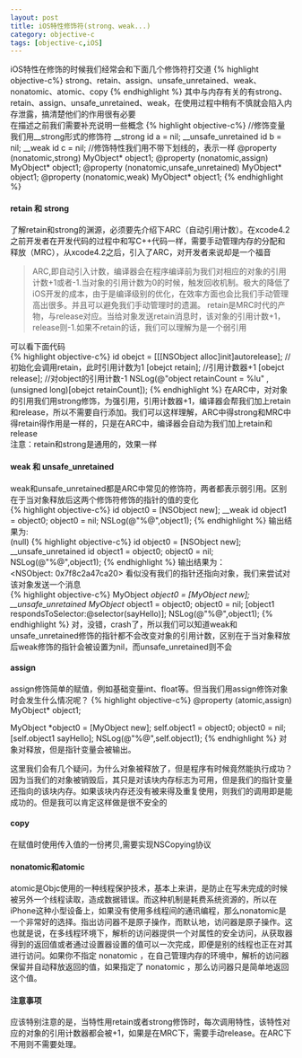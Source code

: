 ```yaml
---
layout: post
title: iOS特性修饰符(strong、weak...)
category: objective-c
tags: [objective-c,iOS]
---
```



iOS特性在修饰的时候我们经常会和下面几个修饰符打交道
{% highlight objective-c%}
strong、retain、assign、unsafe_unretained、weak、nonatomic、atomic、copy
{% endhighlight %} 
其中与内存有关的有strong、retain、assign、unsafe_unretained、weak，在使用过程中稍有不慎就会陷入内存泄露，搞清楚他们的作用很有必要  
在描述之前我们需要补充说明一些概念
{% highlight objective-c%}
//修饰变量我们用__strong形式的修饰符
__strong id a = nil;
__unsafe_unretained id b = nil;
__weak              id c = nil;
//修饰特性我们用不带下划线的，表示一样
@property (nonatomic,strong) MyObject* object1;
@property (nonatomic,assign) MyObject* object1;
@property (nonatomic,unsafe_unretained) MyObject* object1;
@property (nonatomic,weak) MyObject* object1;
{% endhighlight %} 

#### retain 和 strong
了解retain和strong的渊源，必须要先介绍下ARC（自动引用计数）。在xcode4.2之前开发者在开发代码的过程中和写C++代码一样，需要手动管理内存的分配和释放（MRC），从xcode4.2之后，引入了ARC，对开发者来说却是一个福音
>ARC,即自动引入计数，编译器会在程序编译前为我们对相应的对象的引用计数+1或者-1.当对象的引用计数为0的时候，触发回收机制。极大的降低了iOS开发的成本，由于是编译级别的优化，在效率方面也会比我们手动管理高出很多。并且可以避免我们手动管理时的遗漏。
retain是MRC时代的产物，与release对应。当给对象发送retain消息时，该对象的引用计数+1，release则-1.如果不retain的话，我们可以理解为是一个弱引用  


可以看下面代码  
{% highlight objective-c%}
id obejct = [[[NSObject alloc]init]autorelease]; //初始化会调用retain，此时引用计数为1
[obejct retain];                                 //引用计数器+1
[obejct release];                                //对object的引用计数-1
NSLog(@"object retainCount = %lu" , (unsigned long)[obejct retainCount]);
{% endhighlight %} 
在ARC中，对对象的引用我们用strong修饰，为强引用，引用计数器+1，编译器会帮我们加上retain和release，所以不需要自行添加。我们可以这样理解，ARC中得strong和MRC中得retain得作用是一样的，只是在ARC中，编译器会自动为我们加上retain和release  
<kp>注意：retain和strong是通用的，效果一样</kp>  

#### weak 和 unsafe_unretained
weak和unsafe_unretained都是ARC中常见的修饰符，两者都表示弱引用。区别在于当对象释放后这两个修饰符修饰的指针的值的变化  
{% highlight objective-c%}
id object0 = [NSObject new];
__weak id object1 = object0;
object0 = nil;
NSLog(@"%@",object1);
{% endhighlight %} 
输出结果为:  
<kp>(null)</kp>
{% highlight objective-c%}
id object0 = [NSObject new];
__unsafe_unretained id object1 = object0;
object0 = nil;
NSLog(@"%@",object1);
{% endhighlight %} 
输出结果为：  
<kp><NSObject: 0x7f8c2a47ca20></kp>
看似没有我们的指针还指向对象，我们来尝试对该对象发送一个消息  
{% highlight objective-c%}
MyObject *object0 = [MyObject new];
__unsafe_unretained MyObject* object1 = object0;
object0 = nil;
[object1 respondsToSelector:@selector(sayHello)];
NSLog(@"%@",object1);
{% endhighlight %} 
对，没错，crash了，所以我们可以知道weak和unsafe_unretained修饰的指针都不会改变对象的引用计数，区别在于当对象释放后weak修饰的指针会被设置为nil，而unsafe_unretained则不会 

#### assign
assign修饰简单的赋值，例如基础变量int、float等。但当我们用assign修饰对象时会发生什么情况呢？
{% highlight objective-c%}
@property (atomic,assign) MyObject* object1;

MyObject *object0 = [MyObject new];
self.object1 = object0;
object0 = nil;
[self.object1 sayHello];
NSLog(@"%@",self.object1);
{% endhighlight %} 
对象对释放，但是指针变量会被输出。

这里我们会有几个疑问，为什么对象被释放了，但是程序有时候竟然能执行成功？  
因为当我们的对象被销毁后，其只是对该块内存标志为可用，但是我们的指针变量还指向的该块内存。如果该块内存还没有被来得及重复使用，则我们的调用即是能成功的。但是我可以肯定这样做是很不安全的  

#### copy
在赋值时使用传入值的一份拷贝,需要实现NSCopying协议

#### nonatomic和atomic
atomic是Objc使用的一种线程保护技术，基本上来讲，是防止在写未完成的时候被另外一个线程读取，造成数据错误。而这种机制是耗费系统资源的，所以在iPhone这种小型设备上，如果没有使用多线程间的通讯编程，那么nonatomic是一个非常好的选择。指出访问器不是原子操作，而默认地，访问器是原子操作。这也就是说，在多线程环境下，解析的访问器提供一个对属性的安全访问，从获取器得到的返回值或者通过设置器设置的值可以一次完成，即便是别的线程也正在对其进行访问。如果你不指定 nonatomic ，在自己管理内存的环境中，解析的访问器保留并自动释放返回的值，如果指定了 nonatomic ，那么访问器只是简单地返回这个值。

#### 注意事项
应该特别注意的是，当特性用retain或者strong修饰时，每次调用特性，该特性对应的对象的引用计数器都会被+1，如果是在MRC下，需要手动release。在ARC下不用则不需要处理。


